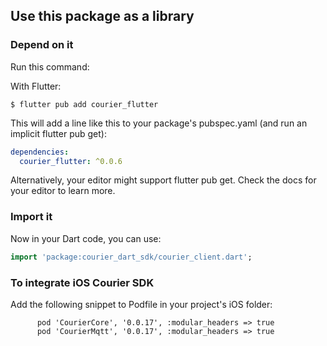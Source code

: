 ## Use this package as a library

### Depend on it

Run this command:

With Flutter:

```shell
$ flutter pub add courier_flutter
```

This will add a line like this to your package's pubspec.yaml (and run an implicit flutter pub get):

```yaml
dependencies:
  courier_flutter: ^0.0.6
```

Alternatively, your editor might support flutter pub get. Check the docs for your editor to learn more.

### Import it

Now in your Dart code, you can use:

```dart
import 'package:courier_dart_sdk/courier_client.dart';
```

### To integrate iOS Courier SDK

Add the following snippet to Podfile in your project's iOS folder:
```shell
      pod 'CourierCore', '0.0.17', :modular_headers => true
      pod 'CourierMqtt', '0.0.17', :modular_headers => true
```